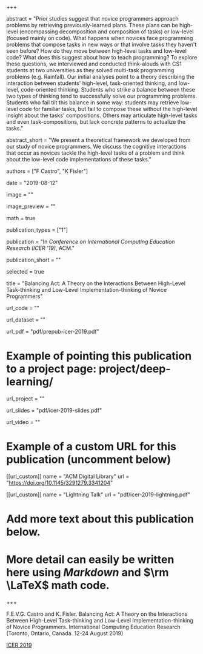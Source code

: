 +++

abstract = "Prior studies suggest that novice programmers approach problems by retrieving previously-learned plans. These plans can be high-level (encompassing decomposition and composition of tasks) or low-level (focused mainly on code). What happens when novices face programming problems that compose tasks in new ways or that involve tasks they haven't seen before? How do they move between high-level tasks and low-level code? What does this suggest about how to teach programming? To explore these questions, we interviewed and conducted think-alouds with CS1 students at two universities as they solved multi-task programming problems (e.g. Rainfall). Our initial analyses point to a theory describing the interaction between students' high-level, task-oriented thinking, and low-level, code-oriented thinking. Students who strike a balance between these two types of thinking tend to successfully solve our programming problems. Students who fail tilt this balance in some way: students may retrieve low-level code for familiar tasks, but fail to compose these without the high-level insight about the tasks' compositions. Others may articulate high-level tasks and even task-compositions, but lack concrete patterns to actualize the tasks."

abstract_short = "We present a theoretical framework we developed from our study of novice programmers. We discuss the cognitive interactions that occur as novices tackle the high-level tasks of a problem and think about the low-level code implementations of these tasks."

authors = ["F Castro", "K Fisler"]

date = "2019-08-12"

image = ""

image_preview = ""

math = true

publication_types = ["1"]

publication = "In *Conference on International Computing Education Research (ICER '19)*, ACM."

publication_short = ""

selected = true

title = "Balancing Act: A Theory on the Interactions Between High-Level Task-thinking and Low-Level Implementation-thinking of Novice Programmers"

url_code = ""

url_dataset = ""

url_pdf = "pdf/prepub-icer-2019.pdf"

# Example of pointing this publication to a project page: project/deep-learning/
url_project = ""

url_slides = "pdf/icer-2019-slides.pdf"

url_video = ""

# Example of a custom URL for this publication (uncomment below)
[[url_custom]]
name = "ACM Digital Library"
url = "https://doi.org/10.1145/3291279.3341204"

[[url_custom]]
name = "Lightning Talk"
url = "pdf/icer-2019-lightning.pdf"

# Add more text about this publication below.
# More detail can easily be written here using *Markdown* and $\rm \LaTeX$ math code.

+++

F.E.V.G. Castro and K. Fisler. Balancing Act: A Theory on the Interactions Between High-Level Task-thinking and Low-Level Implementation-thinking of Novice Programmers. International Computing Education Research (Toronto, Ontario, Canada. 12-24 August 2019)

[ICER 2019](https://icer.hosting.acm.org/icer-2019/)
